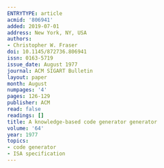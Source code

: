 ```yaml
---
ENTRYTYPE: article
acmid: '806941'
added: 2019-07-01
address: New York, NY, USA
authors:
- Christopher W. Fraser
doi: 10.1145/872736.806941
issn: 0163-5719
issue_date: August 1977
journal: ACM SIGART Bulletin
layout: paper
month: August
numpages: '4'
pages: 126-129
publisher: ACM
read: false
readings: []
title: A knowledge-based code generator generator
volume: '64'
year: 1977
topics:
- code generator
- ISA specification
---
```

